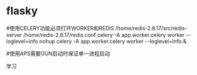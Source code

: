 # flasky

#使用CELERY功能必须打开WORKER和REDIS
/home/redis-2.8.17/src/redis-server /home/redis-2.8.17/redis.conf
celery -A app.worker.celery worker --loglevel=info
nohup celery -A app.worker.celery worker --loglevel=info &

#使用APS需要GUN启动时保证单一进程启动

学习

